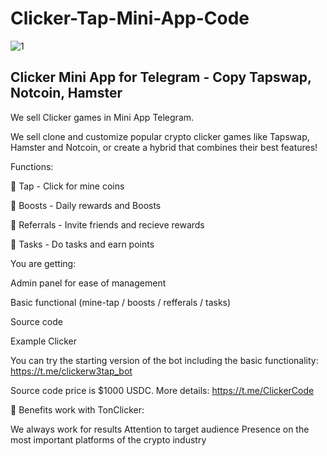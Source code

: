 # Clicker-Tap-Mini-App-Code
![1](https://github.com/user-attachments/assets/888ab80f-164a-499f-9e03-0e674f7cc3c6)


Clicker Mini App for Telegram - Copy Tapswap, Notcoin, Hamster
------------------------------------------------------------------------------
We sell Clicker games in Mini App Telegram.

We sell clone and customize popular crypto clicker games like Tapswap, Hamster and Notcoin, or create a hybrid that combines their best features!

Functions:

🤘 Tap - Click for mine coins

🚀 Boosts - Daily rewards and Boosts

🤝 Referrals - Invite friends and recieve rewards

📝 Tasks - Do tasks and earn points

You are getting:

Admin panel for ease of management

Basic functional (mine-tap / boosts / refferals / tasks)

Source code

Example Clicker

You can try the starting version of the bot including the basic functionality: https://t.me/clickerw3tap_bot

Source code price is $1000 USDC. More details: https://t.me/ClickerCode

💎 Benefits work with TonClicker:

We always work for results
Attention to target audience
Presence on the most important platforms of the crypto industry
